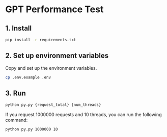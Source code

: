 # GPT Performance Test

## 1. Install

```bash
pip install -r requirements.txt
```

## 2. Set up environment variables

Copy and set up the environment variables.

```bash
cp .env.example .env
```

## 3. Run

```bash
python py.py {request_total} {num_threads}
```

If you request 1000000 requests and 10 threads, you can run the following command:  

```bash
python py.py 1000000 10
```
